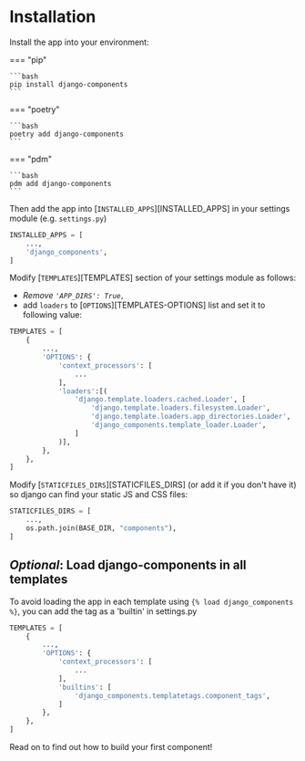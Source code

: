 # Installation

Install the app into your environment:

=== "pip"

    ```bash
    pip install django-components
    ```

=== "poetry"

    ```bash
    poetry add django-components
    ```

=== "pdm"

    ```bash
    pdm add django-components
    ```

Then add the app into [`INSTALLED_APPS`][INSTALLED_APPS] in your settings module (e.g. `settings.py`)

```python
INSTALLED_APPS = [
    ...,
    'django_components',
]
```

Modify [`TEMPLATES`][TEMPLATES] section of your settings module as follows:


- *Remove `'APP_DIRS': True,`*
- add `loaders` to [`OPTIONS`][TEMPLATES-OPTIONS] list and set it to following value:

```python
TEMPLATES = [
    {
        ...,
        'OPTIONS': {
            'context_processors': [
                ...
            ],
            'loaders':[(
                'django.template.loaders.cached.Loader', [
                    'django.template.loaders.filesystem.Loader',
                    'django.template.loaders.app_directories.Loader',
                    'django_components.template_loader.Loader',
                ]
            )],
        },
    },
]
```

Modify [`STATICFILES_DIRS`][STATICFILES_DIRS] (or add it if you don't have it) so django can find your static JS and CSS files:

```python
STATICFILES_DIRS = [
    ...,
    os.path.join(BASE_DIR, "components"),
]
```

## _Optional_: Load django-components in all templates

To avoid loading the app in each template using ``` {% load django_components %} ```, you can add the tag as a 'builtin' in settings.py

```python
TEMPLATES = [
    {
        ...,
        'OPTIONS': {
            'context_processors': [
                ...
            ],
            'builtins': [
                'django_components.templatetags.component_tags',
            ]
        },
    },
]
```

Read on to find out how to build your first component!
